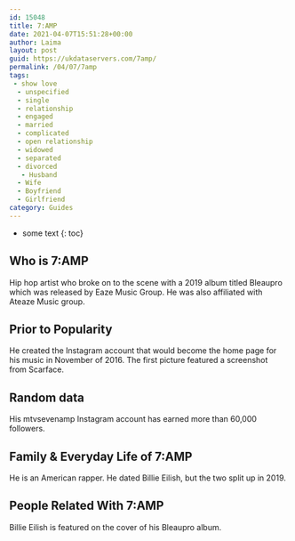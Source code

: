 ```yaml
---
id: 15048
title: 7:AMP
date: 2021-04-07T15:51:28+00:00
author: Laima
layout: post
guid: https://ukdataservers.com/7amp/
permalink: /04/07/7amp
tags:
 - show love
  - unspecified
  - single
  - relationship
  - engaged
  - married
  - complicated
  - open relationship
  - widowed
  - separated
  - divorced
   - Husband
  - Wife
  - Boyfriend
  - Girlfriend
category: Guides
---
```


* some text
{: toc}


## Who is 7:AMP
                  
                  
                  
Hip hop artist who broke on to the scene with a 2019 album titled Bleaupro which was released by Eaze Music Group. He was also affiliated with Ateaze Music group. 
                  
              
            
              
            
                
                
                
## Prior to Popularity
                  
                  
                  
He created the Instagram account that would become the home page for his music in November of 2016. The first picture featured a screenshot from Scarface.
                  
              
            
              
            
                
                
                
## Random data
                  
                  
                  
His mtvsevenamp Instagram account has earned more than 60,000 followers. 
                  
              
            
              
            
                
                
                
## Family & Everyday Life of 7:AMP
                  
                  
                  
He is an American rapper. He dated Billie Eilish, but the two split up in 2019.
                  
              
            
              
            
                
                
                
## People Related With 7:AMP
                  
                  
                  
Billie Eilish is featured on the cover of his Bleaupro album.
                  
              
            
              
            
                
              
            
              
              
            
            
              
            
          
          
          